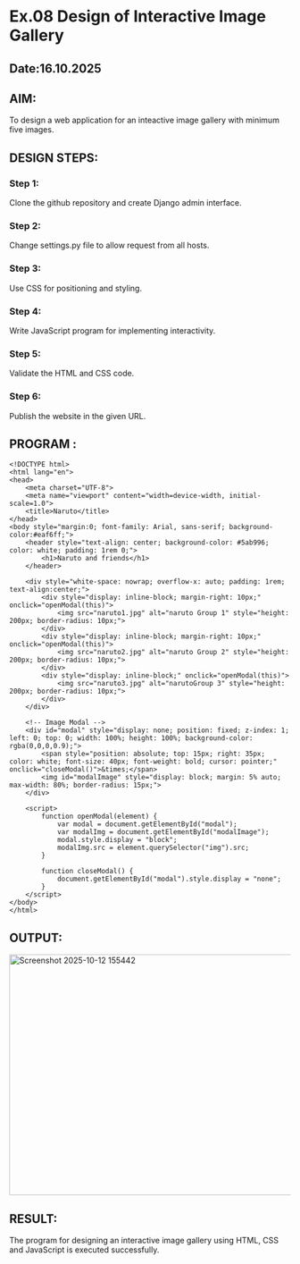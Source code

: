 # Ex.08 Design of Interactive Image Gallery
## Date:16.10.2025

## AIM:
To design a web application for an inteactive image gallery with minimum five images.

## DESIGN STEPS:

### Step 1:
Clone the github repository and create Django admin interface.

### Step 2:
Change settings.py file to allow request from all hosts.

### Step 3:
Use CSS for positioning and styling.

### Step 4:
Write JavaScript program for implementing interactivity.

### Step 5:
Validate the HTML and CSS code.

### Step 6:
Publish the website in the given URL.

## PROGRAM :
```
<!DOCTYPE html>
<html lang="en">
<head>
    <meta charset="UTF-8">
    <meta name="viewport" content="width=device-width, initial-scale=1.0">
    <title>Naruto</title>
</head>
<body style="margin:0; font-family: Arial, sans-serif; background-color:#eaf6ff;">
    <header style="text-align: center; background-color: #5ab996; color: white; padding: 1rem 0;">
        <h1>Naruto and friends</h1>
    </header>

    <div style="white-space: nowrap; overflow-x: auto; padding: 1rem; text-align:center;">
        <div style="display: inline-block; margin-right: 10px;" onclick="openModal(this)">
            <img src="naruto1.jpg" alt="naruto Group 1" style="height: 200px; border-radius: 10px;">
        </div>
        <div style="display: inline-block; margin-right: 10px;" onclick="openModal(this)">
            <img src="naruto2.jpg" alt="naruto Group 2" style="height: 200px; border-radius: 10px;">
        </div>
        <div style="display: inline-block;" onclick="openModal(this)">
            <img src="naruto3.jpg" alt="narutoGroup 3" style="height: 200px; border-radius: 10px;">
        </div>
    </div>

    <!-- Image Modal -->
    <div id="modal" style="display: none; position: fixed; z-index: 1; left: 0; top: 0; width: 100%; height: 100%; background-color: rgba(0,0,0,0.9);">
        <span style="position: absolute; top: 15px; right: 35px; color: white; font-size: 40px; font-weight: bold; cursor: pointer;" onclick="closeModal()">&times;</span>
        <img id="modalImage" style="display: block; margin: 5% auto; max-width: 80%; border-radius: 15px;">
    </div>

    <script>
        function openModal(element) {
            var modal = document.getElementById("modal");
            var modalImg = document.getElementById("modalImage");
            modal.style.display = "block";
            modalImg.src = element.querySelector("img").src;
        }

        function closeModal() {
            document.getElementById("modal").style.display = "none";
        }
    </script>
</body>
</html>
```

## OUTPUT:
<img width="1919" height="431" alt="Screenshot 2025-10-12 155442" src="https://github.com/user-attachments/assets/3790a7bb-ee61-4ff4-ba40-7896c86a705e" />


## RESULT:
The program for designing an interactive image gallery using HTML, CSS and JavaScript is executed successfully.
